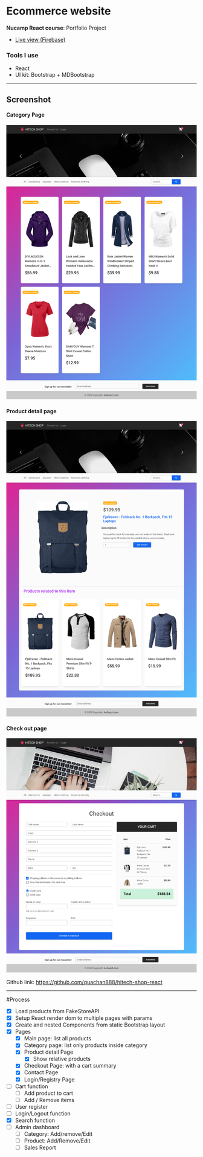 # Ecommerce website

**Nucamp React course**: Portfolio Project

-   [Live view (Firebase)](https://hitech-react-shop.web.app/)

### Tools I use

-   React
-   UI kit: Bootstrap + MDBootstrap

---

## Screenshot

#### Category Page

![alt text](https://github.com/quachan888/hitech-shop-react/blob/main/screenshots/screenshot-cat.png?raw=true)

#### Product detail page

![alt text](https://github.com/quachan888/hitech-shop-react/blob/main/screenshots/screenshot-detail.png?raw=true)

#### Check out page

![alt text](https://github.com/quachan888/hitech-shop-react/blob/main/screenshots/screenshot-checkout.png?raw=true)

Github link: https://github.com/quachan888/hitech-shop-react

---

#Process

-   [x] Load products from FakeStoreAPI
-   [x] Setup React render dom to multiple pages with params
-   [x] Create and nested Components from static Bootstrap layout
-   [x] Pages
    -   [x] Main page: list all products
    -   [x] Category page: list only products inside category
    -   [x] Product detail Page
        -   [x] Show relative products
    -   [x] Checkout Page: with a cart summary
    -   [x] Contact Page
    -   [x] Login/Registry Page
-   [ ] Cart function
    -   [ ] Add product to cart
    -   [ ] Add / Remove items
-   [ ] User register
-   [ ] Login/Logout function
-   [x] Search function
-   [ ] Admin dashboard
    -   [ ] Category: Add/remove/Edit
    -   [ ] Product: Add/Remove/Edit
    -   [ ] Sales Report
